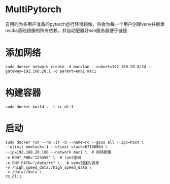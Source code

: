 # MultiPytorch

自用的为多用户准备的pytorch运行环境镜像，将会为每一个用户创建venv并继承nvidia基础镜像的所有依赖，并自动配置好ssh服务器便于链接

# 添加网络

```
sudo docker network create -d macvlan --subnet=192.168.20.0/24 --gateway=192.168.20.1 -o parent=eno1 mac1
```

# 构建容器
```
sudo docker build . -t rc_dl:1
```

# 启动

```
sudo docker run --rm -it -d --name=rc --gpus all --ipc=host \
--ulimit memlock=-1 --ulimit stack=67108864 \
--ip=192.168.20.100 --network mac1 \  # 网络配置
-e ROOT_PWD="123456" \  # root密码
-e ENV_PATH="/data/rc" \   # venv创建的目录
-v /high_speed_data:/high_speed_data \
-v /data:/data \
rc_dl:1
```